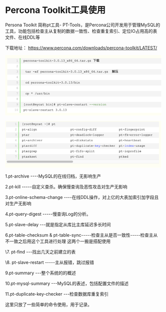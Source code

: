 # Percona Toolkit工具使用

Persona Toolkit 简称pt工具- PT-Tools，是Percona公司开发用于管理MySQL的工具，功能包括检查主从复制的数据一致性、检查重复索引、定位IO占用高的表文件、在线DDL等

下载地址： https://www.percona.com/downloads/percona-toolkit/LATEST/

![image-20210308102804376](images/image-20210308102804376.png)

![image-20210308102843772](images/image-20210308102843772.png)

1.pt-archive ----MySQL的在线归档，无影响生产

2.pt-kill -----自定义查杀。确保慢查询及恶性攻击对生产无影响

3.pt-online-schema-change ----在线DDL操作，对上亿的大表加索引加字段且对生产无影响

4.pt-query-digest -----慢查询Log的分析。

5.pt-slave-delay ---就是指定从库比主库延迟多长时间

6.pt-table-checksum & pt-table-sync-----检查主从是否一致性-----检查主从不一致之后用这个工具进行处理 这两个一搬是搭配使用

\7. pt-find ---找出几天之前建立的表

\8. pt-slave-restart -----主从报错，跳过报错

9.pt-summary ---整个系统的的概述

10.pt-mysql-summary ---MySQL的表述，包括配置文件的描述

11.pt-duplicate-key-checker ---检查数据库重复索引

 这里只放了一些简单的命令使用，用于记录。